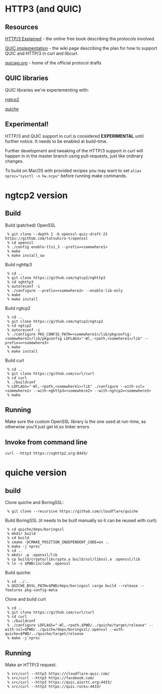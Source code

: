 # HTTP3 (and QUIC)

## Resources

[HTTP/3 Explained](https://daniel.haxx.se/http3-explained/) - the online free
book describing the protocols involved.

[QUIC implementation](https://github.com/curl/curl/wiki/QUIC-implementation) -
the wiki page describing the plan for how to support QUIC and HTTP/3 in curl
and libcurl.

[quicwg.org](https://quicwg.org/) - home of the official protocol drafts

## QUIC libraries

QUIC libraries we're experiementing with:

[ngtcp2](https://github.com/ngtcp2/ngtcp2)

[quiche](https://github.com/cloudflare/quiche)

## Experimental!

HTTP/3 and QUIC support in curl is considered **EXPERIMENTAL** until further
notice. It needs to be enabled at build-time.

Further development and tweaking of the HTTP/3 support in curl will happen in
in the master branch using pull-requests, just like ordinary changes.

To build on MacOS with provided recipes you may want to set `alias nproc="sysctl -n hw.ncpu"`
before running make commands.

# ngtcp2 version

## Build

Build (patched) OpenSSL

     % git clone --depth 1 -b openssl-quic-draft-23 https://github.com/tatsuhiro-t/openssl
     % cd openssl
     % ./config enable-tls1_3 --prefix=<somewhere1>
     % make
     % make install_sw

Build nghttp3

     % cd ..
     % git clone https://github.com/ngtcp2/nghttp3
     % cd nghttp3
     % autoreconf -i
     % ./configure --prefix=<somewhere2> --enable-lib-only
     % make
     % make install

Build ngtcp2

     % cd ..
     % git clone https://github.com/ngtcp2/ngtcp2
     % cd ngtcp2
     % autoreconf -i
     % ./configure PKG_CONFIG_PATH=<somewhere1>/lib/pkgconfig:<somewhere2>/lib/pkgconfig LDFLAGS="-Wl,-rpath,<somehere1>/lib" --prefix==<somewhere3>
     % make
     % make install

Build curl

     % cd ..
     % git clone https://github.com/curl/curl
     % cd curl
     % ./buildconf
     % LDFLAGS="-Wl,-rpath,<somewhere1>/lib" ./configure --with-ssl=<somewhere1> --with-nghttp3=<somewhere2> --with-ngtcp2=<somewhere3>
     % make

## Running

Make sure the custom OpenSSL library is the one used at run-time, as otherwise
you'll just get ld.so linker errors.

## Invoke from command line

    curl --http3 https://nghttp2.org:8443/

# quiche version

## build

Clone quiche and BoringSSL:

     % git clone --recursive https://github.com/cloudflare/quiche

Build BoringSSL (it needs to be built manually so it can be reused with curl):

     % cd quiche/deps/boringssl
     % mkdir build
     % cd build
     % cmake -DCMAKE_POSITION_INDEPENDENT_CODE=on ..
     % make -j`nproc`
     % cd ..
     % mkdir -p .openssl/lib
     % cp build/crypto/libcrypto.a build/ssl/libssl.a .openssl/lib
     % ln -s $PWD/include .openssl

Build quiche:

     % cd ../..
     % QUICHE_BSSL_PATH=$PWD/deps/boringssl cargo build --release --features pkg-config-meta

Clone and build curl:

     % cd ..
     % git clone https://github.com/curl/curl
     % cd curl
     % ./buildconf
     % ./configure LDFLAGS="-Wl,-rpath,$PWD/../quiche/target/release" --with-ssl=$PWD/../quiche/deps/boringssl/.openssl --with-quiche=$PWD/../quiche/target/release
     % make -j`nproc`

## Running

Make an HTTP/3 request.

     % src/curl --http3 https://cloudflare-quic.com/
     % src/curl --http3 https://facebook.com/
     % src/curl --http3 https://quic.aiortc.org:4433/
     % src/curl --http3 https://quic.rocks:4433/
